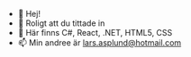 - 👋 Hej!
- 👀 Roligt att du tittade in
- 🌱 Här finns C#, React, .NET, HTML5, CSS
- 📫 Min andree är lars.asplund@hotmail.com

<!---
Aura74/Aura74 is a ✨ special ✨ repository because its `README.md` (this file) appears on your GitHub profile.
You can click the Preview link to take a look at your changes.
--->
